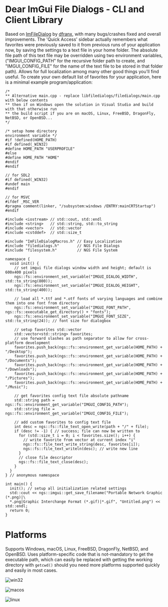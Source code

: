 # Dear ImGui File Dialogs - CLI and Client Library

Based on [ImFileDialog](https://github.com/dfranx/ImFileDialog) by [dfranx](https://github.com/dfranx), with many bugs/crashes fixed and overall improvements. The 'Quick Access' sidebar actually remembers what favorites were previously saved to it from previous runs of your application now, by saving the settings to a text file in your home folder. The absolute file path of this text file may be overridden using two environment variables, ("IMGUI_CONFIG_PATH" for the recursive folder path to create, and "IMGUI_CONFIG_FILE" for the name of the text file to be stored in that folder path). Allows for full localization among many other good things you'll find useful. To create your own default list of favorites for your application, here is a minimal example program/application:

    /* 
    ** Alternative main.cpp - replace libfiledialogs/filedialogs/main.cpp with below contents
    ** then if on Windows open the solution in Visual Studio and build with that otherwise run 
    ** the build script if you are on macOS, Linux, FreeBSD, DragonFly, NetBSD, or OpenBSD...
    */
    
    /* setup home directory 
    environment variable */
    #if !defined(HOME_PATH)
    #if defined(_WIN32)
    #define HOME_PATH "USERPROFILE"
    #else
    #define HOME_PATH "HOME"
    #endif
    #endif
    
    // for SDL2
    #if defined(_WIN32)
    #undef main
    #endif
    
    // for MSVC
    #ifdef _MSC_VER
    #pragma comment(linker, "/subsystem:windows /ENTRY:mainCRTStartup")
    #endif
    
    #include <iostream> // std::cout, std::endl
    #include <string>   // std::string, std::to_string
    #include <vector>   // std::vector
    #include <cstddef>  // std::size_t
  
    #include "ImFileDialogMacros.h" // Easy Localization
    #include "filedialogs.h"        // NGS File Dialogs
    #include "filesystem.h"         // NGS File System
    
    namespace {
      void init() {
        // set imgui file dialogs window width and height; default is 600x400 pixels
        ngs::fs::environment_set_variable("IMGUI_DIALOG_WIDTH", std::to_string(800));
        ngs::fs::environment_set_variable("IMGUI_DIALOG_HEIGHT", std::to_string(400));
        
        // load all *.ttf and *.otf fonts of varying languages and combine them into one font from directory
        ngs::fs::environment_set_variable("IMGUI_FONT_PATH", ngs::fs::executable_get_directory() + "fonts");
        ngs::fs::environment_set_variable("IMGUI_FONT_SIZE", std::to_string(24)); // font size for dialogbox
        
        // setup favorites std::vector
        std::vector<std::string> favorites;
        // use forward slashes as path separator to allow for cross-platform development
        favorites.push_back(ngs::fs::environment_get_variable(HOME_PATH) + "/Desktop");
        favorites.push_back(ngs::fs::environment_get_variable(HOME_PATH) + "/Documents");
        favorites.push_back(ngs::fs::environment_get_variable(HOME_PATH) + "/Downloads");
        favorites.push_back(ngs::fs::environment_get_variable(HOME_PATH) + "/Pictures");
        favorites.push_back(ngs::fs::environment_get_variable(HOME_PATH) + "/Music");
        
        // get favorites config text file absolute pathname
        std::string path = ngs::fs::environment_get_variable("IMGUI_CONFIG_PATH");
        std::string file = ngs::fs::environment_get_variable("IMGUI_CONFIG_FILE");
        
        // add custom favorites to config text file
        int desc = ngs::fs::file_text_open_write(path + "/" + file);
        if (desc != -1) { // success; file can now be written to
          for (std::size_t i = 0; i < favorites.size(); i++) {
            // write favorite from vector at current index "i"
            ngs::fs::file_text_write_string(desc, favorites[i]);
            ngs::fs::file_text_writeln(desc); // write new line
          }
          // close file descriptor
          ngs::fs::file_text_close(desc);
        }
      }
    } // anonymous namespace
    
    int main() {
      init(); // setup all initialization related settings
      std::cout << ngs::imgui::get_save_filename("Portable Network Graphic (*.png)|\
      *.png|Graphic Interchange Format (*.gif)|*.gif", "Untitled.png") << std::endl;
      return 0;
    }

# Platforms

Supports Windows, macOS, Linux, FreeBSD, DragonFly, NetBSD, and OpenBSD. Uses platform-specific code that is not-mandatory to get the executable path, which can easily be replaced with getting the working directory with `getcwd()` should you need more platforms supported quickly and easily in most cases. 

![win32](https://github.com/time-killer-games/filedialogs/blob/main/win32.png?raw=true)

![macos](https://github.com/time-killer-games/filedialogs/blob/main/macos.png?raw=true)

![linux](https://github.com/time-killer-games/filedialogs/blob/main/linux.png?raw=true)
